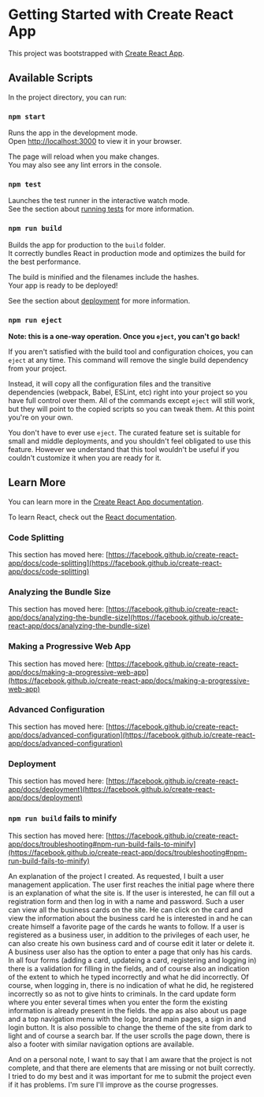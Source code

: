 # Getting Started with Create React App

This project was bootstrapped with [Create React App](https://github.com/facebook/create-react-app).

## Available Scripts

In the project directory, you can run:

### `npm start`

Runs the app in the development mode.\
Open [http://localhost:3000](http://localhost:3000) to view it in your browser.

The page will reload when you make changes.\
You may also see any lint errors in the console.

### `npm test`

Launches the test runner in the interactive watch mode.\
See the section about [running tests](https://facebook.github.io/create-react-app/docs/running-tests) for more information.

### `npm run build`

Builds the app for production to the `build` folder.\
It correctly bundles React in production mode and optimizes the build for the best performance.

The build is minified and the filenames include the hashes.\
Your app is ready to be deployed!

See the section about [deployment](https://facebook.github.io/create-react-app/docs/deployment) for more information.

### `npm run eject`

**Note: this is a one-way operation. Once you `eject`, you can't go back!**

If you aren't satisfied with the build tool and configuration choices, you can `eject` at any time. This command will remove the single build dependency from your project.

Instead, it will copy all the configuration files and the transitive dependencies (webpack, Babel, ESLint, etc) right into your project so you have full control over them. All of the commands except `eject` will still work, but they will point to the copied scripts so you can tweak them. At this point you're on your own.

You don't have to ever use `eject`. The curated feature set is suitable for small and middle deployments, and you shouldn't feel obligated to use this feature. However we understand that this tool wouldn't be useful if you couldn't customize it when you are ready for it.

## Learn More

You can learn more in the [Create React App documentation](https://facebook.github.io/create-react-app/docs/getting-started).

To learn React, check out the [React documentation](https://reactjs.org/).

### Code Splitting

This section has moved here: [https://facebook.github.io/create-react-app/docs/code-splitting](https://facebook.github.io/create-react-app/docs/code-splitting)

### Analyzing the Bundle Size

This section has moved here: [https://facebook.github.io/create-react-app/docs/analyzing-the-bundle-size](https://facebook.github.io/create-react-app/docs/analyzing-the-bundle-size)

### Making a Progressive Web App

This section has moved here: [https://facebook.github.io/create-react-app/docs/making-a-progressive-web-app](https://facebook.github.io/create-react-app/docs/making-a-progressive-web-app)

### Advanced Configuration

This section has moved here: [https://facebook.github.io/create-react-app/docs/advanced-configuration](https://facebook.github.io/create-react-app/docs/advanced-configuration)

### Deployment

This section has moved here: [https://facebook.github.io/create-react-app/docs/deployment](https://facebook.github.io/create-react-app/docs/deployment)

### `npm run build` fails to minify

This section has moved here: [https://facebook.github.io/create-react-app/docs/troubleshooting#npm-run-build-fails-to-minify](https://facebook.github.io/create-react-app/docs/troubleshooting#npm-run-build-fails-to-minify)

An explanation of the project I created.
As requested, I built a user management application. The user first reaches the initial page where there is an explanation of what the site is. If the user is interested, he can fill out a registration form and then log in with a name and password. Such a user can view all the business cards on the site. He can click on the card and view the information about the business card he is interested in and he can create himself a favorite page of the cards he wants to follow.
If a user is registered as a business user, in addition to the privileges of each user, he can also create his own business card and of course edit it later or delete it. A business user also has the option to enter a page that only has his cards.
In all four forms (adding a card, updateing a card, registering and logging in) there is a validation for filling in the fields, and of course also an indication of the extent to which he typed incorrectly and what he did incorrectly. Of course, when logging in, there is no indication of what he did, he registered incorrectly so as not to give hints to criminals. In the card update form where you enter several times when you enter the form the existing information is already present in the fields.
the app as also about us page and a top navigation menu with the logo, brand main pages, a sign in and login button. It is also possible to change the theme of the site from dark to light and of course a search bar. If the user scrolls the page down, there is also a footer with similar navigation options are available.

And on a personal note, I want to say that I am aware that the project is not complete, and that there are elements that are missing or not built correctly. I tried to do my best and it was important for me to submit the project even if it has problems. I'm sure I'll improve as the course progresses.
